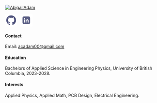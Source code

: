 

[![AbigailAdam](https://img.shields.io/badge/AbigailAdam-github-blue?logo=github)](https://github.com/AbigailAdam)

<div style="display:flex; gap:10px; align-items:center;">
  <a href="https://github.com/AbigailAdam" target="_blank">
    <img src="/static/assets/img/github.png" alt="GitHub" width="40" height="40">
  </a>
  <a href="https://www.linkedin.com/in/abigail-adam-b086b0249/" target="_blank">
    <img src="/static/assets/img/linkedin.png" alt="LinkedIn" width="40" height="40">
  </a>
</div>


#### Contact

Email: acadam00@gmail.com 

#### Education
Bachelors of Applied Science in Engineering Physics, University of British Columbia, 2023-2028. 

#### Interests
Applied Physics, Applied Math, PCB Design, Electrical Engineering. 
